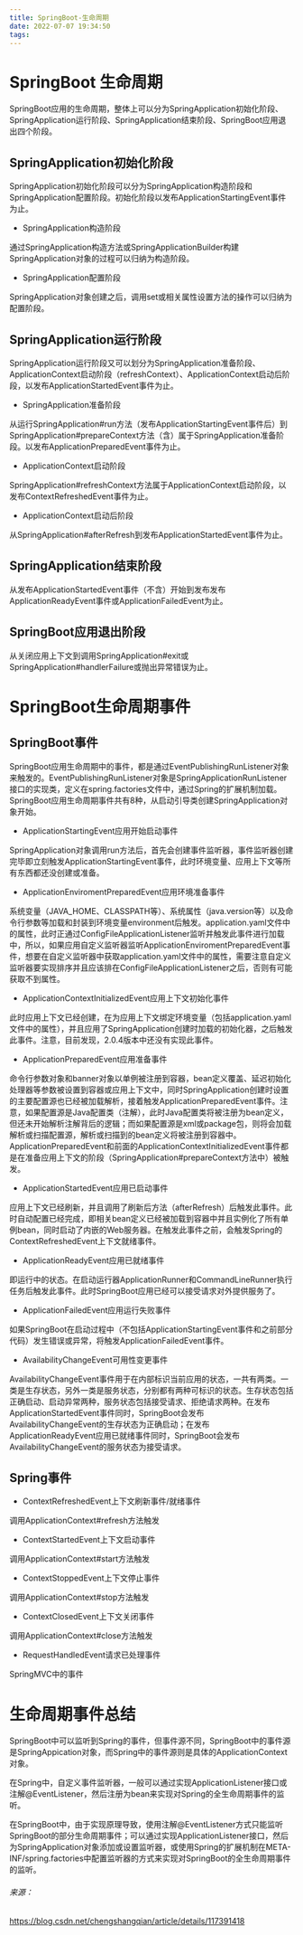 ```yaml
---
title: SpringBoot-生命周期
date: 2022-07-07 19:34:50
tags:
---
```


# SpringBoot 生命周期

SpringBoot应用的生命周期，整体上可以分为SpringApplication初始化阶段、SpringApplication运行阶段、SpringApplication结束阶段、SpringBoot应用退出四个阶段。

<!-- more -->

## SpringApplication初始化阶段

SpringApplication初始化阶段可以分为SpringApplication构造阶段和SpringApplication配置阶段。初始化阶段以发布ApplicationStartingEvent事件为止。

- SpringApplication构造阶段

通过SpringApplication构造方法或SpringApplicationBuilder构建SpringApplication对象的过程可以归纳为构造阶段。

- SpringApplication配置阶段

SpringApplication对象创建之后，调用set或相关属性设置方法的操作可以归纳为配置阶段。

## SpringApplication运行阶段

SpringApplication运行阶段又可以划分为SpringApplication准备阶段、ApplicationContext启动阶段（refreshContext）、ApplicationContext启动后阶段，以发布ApplicationStartedEvent事件为止。

- SpringApplication准备阶段

从运行SpringApplication#run方法（发布ApplicationStartingEvent事件后）到SpringApplication#prepareContext方法（含）属于SpringApplication准备阶段。以发布ApplicationPreparedEvent事件为止。

- ApplicationContext启动阶段

SpringApplication#refreshContext方法属于ApplicationContext启动阶段，以发布ContextRefreshedEvent事件为止。

- ApplicationContext启动后阶段

从SpringApplication#afterRefresh到发布ApplicationStartedEvent事件为止。

## SpringApplication结束阶段

从发布ApplicationStartedEvent事件（不含）开始到发布发布ApplicationReadyEvent事件或ApplicationFailedEvent为止。

## SpringBoot应用退出阶段

从关闭应用上下文到调用SpringApplication#exit或SpringApplication#handlerFailure或抛出异常错误为止。

# SpringBoot生命周期事件

## SpringBoot事件

SpringBoot应用生命周期中的事件，都是通过EventPublishingRunListener对象来触发的。EventPublishingRunListener对象是SpringApplicationRunListener接口的实现类，定义在spring.factories文件中，通过Spring的扩展机制加载。SpringBoot应用生命周期事件共有8种，从启动引导类创建SpringApplication对象开始。

- ApplicationStartingEvent应用开始启动事件

SpringApplication对象调用run方法后，首先会创建事件监听器，事件监听器创建完毕即立刻触发ApplicationStartingEvent事件，此时环境变量、应用上下文等所有东西都还没创建或准备。

- ApplicationEnviromentPreparedEvent应用环境准备事件

系统变量（JAVA_HOME、CLASSPATH等）、系统属性（java.version等）以及命令行参数等加载和封装到环境变量environment后触发。application.yaml文件中的属性，此时正通过ConfigFileApplicationListener监听并触发此事件进行加载中，所以，如果应用自定义监听器监听ApplicationEnviromentPreparedEvent事件，想要在自定义监听器中获取application.yaml文件中的属性，需要注意自定义监听器要实现排序并且应该排在ConfigFileApplicationListener之后，否则有可能获取不到属性。

- ApplicationContextInitializedEvent应用上下文初始化事件

此时应用上下文已经创建，在为应用上下文绑定环境变量（包括application.yaml文件中的属性），并且应用了SpringApplication创建时加载的初始化器，之后触发此事件。注意，目前发现，2.0.4版本中还没有实现此事件。

- ApplicationPreparedEvent应用准备事件

命令行参数对象和banner对象以单例被注册到容器，bean定义覆盖、延迟初始化处理器等参数被设置到容器或应用上下文中，同时SpringApplication创建时设置的主要配置源也已经被加载解析，接着触发ApplicationPreparedEvent事件。注意，如果配置源是Java配置类（注解），此时Java配置类将被注册为bean定义，但还未开始解析注解背后的逻辑；而如果配置源是xml或package包，则将会加载解析或扫描配置源，解析或扫描到的bean定义将被注册到容器中。ApplicationPreparedEvent和前面的ApplicationContextInitializedEvent事件都是在准备应用上下文的阶段（SpringApplication#prepareContext方法中）被触发。

- ApplicationStartedEvent应用已启动事件

应用上下文已经刷新，并且调用了刷新后方法（afterRefresh）后触发此事件。此时自动配置已经完成，即相关bean定义已经被加载到容器中并且实例化了所有单例bean，同时启动了内嵌的Web服务器。在触发此事件之前，会触发Spring的ContextRefreshedEvent上下文就绪事件。

- ApplicationReadyEvent应用已就绪事件

即运行中的状态。在启动运行器ApplicationRunner和CommandLineRunner执行任务后触发此事件。此时SpringBoot应用已经可以接受请求对外提供服务了。

- ApplicationFailedEvent应用运行失败事件

如果SpringBoot在启动过程中（不包括ApplicationStartingEvent事件和之前部分代码）发生错误或异常，将触发ApplicationFailedEvent事件。

- AvailabilityChangeEvent可用性变更事件

AvailabilityChangeEvent事件用于在内部标识当前应用的状态，一共有两类。一类是生存状态，另外一类是服务状态，分别都有两种可标识的状态。生存状态包括正确启动、启动异常两种，服务状态包括接受请求、拒绝请求两种。在发布ApplicationStartedEvent事件同时，SpringBoot会发布AvailabilityChangeEvent的生存状态为正确启动；在发布ApplicationReadyEvent应用已就绪事件同时，SpringBoot会发布AvailabilityChangeEvent的服务状态为接受请求。

## Spring事件

- ContextRefreshedEvent上下文刷新事件/就绪事件

调用ApplicationContext#refresh方法触发

- ContextStartedEvent上下文启动事件

调用ApplicationContext#start方法触发

- ContextStoppedEvent上下文停止事件

调用ApplicationContext#stop方法触发

- ContextClosedEvent上下文关闭事件

调用ApplicationContext#close方法触发

- RequestHandledEvent请求已处理事件

SpringMVC中的事件

# 生命周期事件总结

SpringBoot中可以监听到Spring的事件，但事件源不同，SpringBoot中的事件源是SpringAppication对象，而Spring中的事件源则是具体的ApplicationContext对象。

在Spring中，自定义事件监听器，一般可以通过实现ApplicationListener接口或注解@EventListener，然后注册为bean来实现对Spring的全生命周期事件的监听。

在SpringBoot中，由于实现原理导致，使用注解@EventListener方式只能监听SpringBoot的部分生命周期事件；可以通过实现ApplicationListener接口，然后为SpringApplication对象添加或设置监听器，或使用Spring的扩展机制在META-INF/spring.factories中配置监听器的方式来实现对SpringBoot的全生命周期事件的监听。





###### 来源：

https://blog.csdn.net/chengshangqian/article/details/117391418
